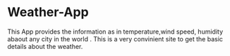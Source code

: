 # Weather-App
This App provides the information as in temperature,wind speed, humidity abaout any city in the world . This is a very convinient site to get the basic details about the weather.
